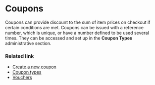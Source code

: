 # Coupons

Coupons can provide discount to the sum of item prices on checkout if certain conditions are met. Coupons can be issued with a reference number, which is unique, or have a number defined to be used several times. They can be accessed and set up in the **Coupon Types** administrative section.

### Related link

- [Create a new coupon](./howto/create_new_coupons.md)
- [Coupon types](./reference/coupon_types.md)
- [Vouchers](../Vouchers/intro.md)